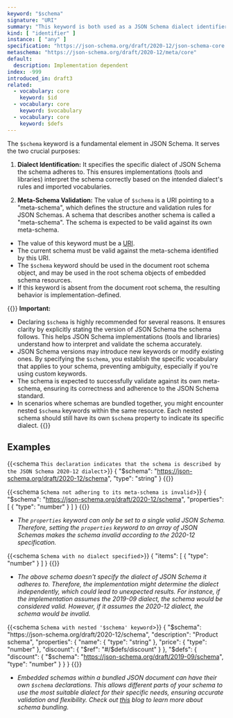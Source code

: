 ```yaml
---
keyword: "$schema"
signature: "URI"
summary: "This keyword is both used as a JSON Schema dialect identifier and as a reference to a JSON Schema which describes the set of valid schemas written for this particular dialect."
kind: [ "identifier" ]
instance: [ "any" ]
specification: "https://json-schema.org/draft/2020-12/json-schema-core.html#section-8.1.1"
metaschema: "https://json-schema.org/draft/2020-12/meta/core"
default:
  description: Implementation dependent
index: -999
introduced_in: draft3
related:
  - vocabulary: core
    keyword: $id
  - vocabulary: core
    keyword: $vocabulary
  - vocabulary: core
    keyword: $defs
---
```


The `$schema` keyword is a fundamental element in JSON Schema. It serves the two crucial purposes:
1. **Dialect Identification:** It specifies the specific dialect of JSON Schema the schema adheres to. This ensures implementations (tools and libraries) interpret the schema correctly based on the intended dialect's rules and imported vocabularies.

2. **Meta-Schema Validation:** The value of `$schema` is a URI pointing to a "meta-schema", which defines the structure and validation rules for JSON Schemas. A schema that describes another schema is called a "meta-schema". The schema is expected to be valid against its own meta-schema.

* The value of this keyword must be a [URI](https://json-schema.org/draft/2020-12/json-schema-core#RFC3986).
* The current schema must be valid against the meta-schema identified by this URI.
* The `$schema` keyword should be used in the document root schema object, and may be used in the root schema objects of embedded schema resources.
* If this keyword is absent from the document root schema, the resulting behavior is implementation-defined.

{{<alert>}}
**Important:**
* Declaring `$schema` is highly recommended for several reasons. It ensures clarity by explicitly stating the version of JSON Schema the schema follows. This helps JSON Schema implementations (tools and libraries) understand how to interpret and validate the schema accurately.
* JSON Schema versions may introduce new keywords or modify existing ones. By specifying the `$schema`, you establish the specific vocabulary  that applies to your schema, preventing ambiguity, especially if you're using custom keywords.
* The schema is expected to successfully validate against its own meta-schema, ensuring its correctness and adherence to the JSON Schema standard.
* In scenarios where schemas are bundled together, you might encounter nested `$schema` keywords within the same resource. Each nested schema should still have its own `$schema` property to indicate its specific dialect.
{{</alert>}}

## Examples

{{<schema `This declaration indicates that the schema is described by the JSON Schema 2020-12 dialect`>}}
{
  "$schema": "https://json-schema.org/draft/2020-12/schema",
  "type": "string"
}
{{</schema>}}

{{<schema `Schema not adhering to its meta-schema is invalid`>}}
{
  "$schema": "https://json-schema.org/draft/2020-12/schema",
  "properties": [ { "type": "number" } ]
}
{{</schema>}}
* _The `properties` keyword can only be set to a single valid JSON Schema. Therefore, setting the `properties` keyword to an array of JSON Schemas makes the schema invalid according to the 2020-12 specification._

{{<schema `Schema with no dialect specified`>}}
{
  "items": [ { "type": "number" } ]
}
{{</schema>}}
* _The above schema doesn't specify the dialect of JSON Schema it adheres to. Therefore, the implementation might determine the dialect independently, which could lead to unexpected results. For instance, if the implementation assumes the 2019-09 dialect, the schema would be considered valid. However, if it assumes the 2020-12 dialect, the schema would be invalid._

{{<schema `Schema with nested '$schema' keyword`>}}
{
  "$schema": "https://json-schema.org/draft/2020-12/schema",
  "description": "Product schema",
  "properties": {
    "name": { "type": "string" },
    "price": { "type": "number" },
    "discount": {
      "$ref": "#/$defs/discount"
    }
  },
  "$defs": {
    "discount": {
      "$schema": "https://json-schema.org/draft/2019-09/schema",
      "type": "number"
    }
  }
}
{{</schema>}}
* _Embedded schemas within a bundled JSON document can have their own `$schema` declarations. This allows different parts of your schema to use the most suitable dialect for their specific needs, ensuring accurate validation and flexibility. Check out [this](https://json-schema.org/blog/posts/bundling-json-schema-compound-documents) blog to learn more about schema bundling._
